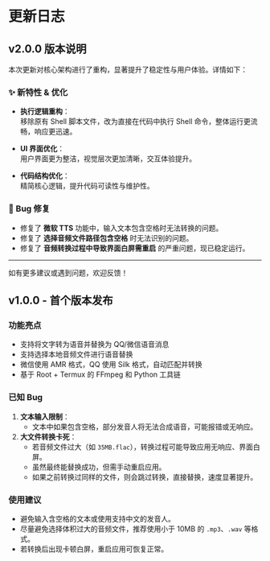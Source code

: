 # 更新日志

## v2.0.0 版本说明

本次更新对核心架构进行了重构，显著提升了稳定性与用户体验。详情如下：

### ✨ 新特性 & 优化

- **执行逻辑重构**：  
  移除原有 Shell 脚本文件，改为直接在代码中执行 Shell 命令，整体运行更流畅，响应更迅速。

- **UI 界面优化**：  
  用户界面更为整洁，视觉层次更加清晰，交互体验提升。

- **代码结构优化**：  
  精简核心逻辑，提升代码可读性与维护性。

### 🐛 Bug 修复

- 修复了 **微软 TTS** 功能中，输入文本包含空格时无法转换的问题。  
- 修复了 **选择音频文件路径包含空格** 时无法识别的问题。  
- 修复了 **音频转换过程中导致界面白屏需重启** 的严重问题，现已稳定运行。

---

如有更多建议或遇到问题，欢迎反馈！

## v1.0.0 - 首个版本发布

### 功能亮点
- 支持将文字转为语音并替换为 QQ/微信语音消息
- 支持选择本地音频文件进行语音替换
- 微信使用 AMR 格式，QQ 使用 Silk 格式，自动匹配并转换
- 基于 Root + Termux 的 FFmpeg 和 Python 工具链

### 已知 Bug
1. **文本输入限制**：
   - 文本中如果包含空格，部分发音人将无法合成语音，可能报错或无响应。
2. **大文件转换卡死**：
   - 若音频文件过大（如 `35MB.flac`），转换过程可能导致应用无响应、界面白屏。
   - 虽然最终能替换成功，但需手动重启应用。
   - 如果之前转换过同样的文件，则会跳过转换，直接替换，速度显著提升。

### 使用建议
- 避免输入含空格的文本或使用支持中文的发音人。
- 尽量避免选择体积过大的音频文件，推荐使用小于 10MB 的 `.mp3`、`.wav` 等格式。
- 若转换后出现卡顿白屏，重启应用可恢复正常。